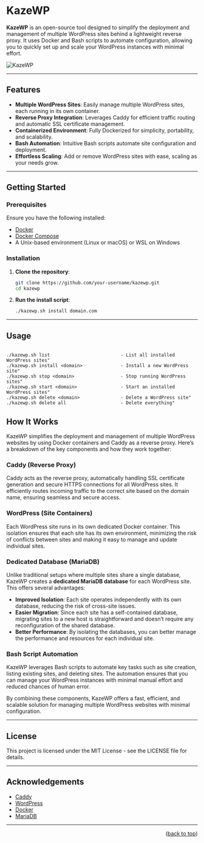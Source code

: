 # **KazeWP**

**KazeWP** is an open-source tool designed to simplify the deployment and management of multiple WordPress sites behind a lightweight reverse proxy. It uses Docker and Bash scripts to automate configuration, allowing you to quickly set up and scale your WordPress instances with minimal effort.

![KazeWP](images/kazewp.png)


---

## **Features**

- **Multiple WordPress Sites**: Easily manage multiple WordPress sites, each running in its own container.
- **Reverse Proxy Integration**: Leverages Caddy for efficient traffic routing and automatic SSL certificate management.
- **Containerized Environment**: Fully Dockerized for simplicity, portability, and scalability.
- **Bash Automation**: Intuitive Bash scripts automate site configuration and deployment.
- **Effortless Scaling**: Add or remove WordPress sites with ease, scaling as your needs grow.

---

## **Getting Started**

### **Prerequisites**

Ensure you have the following installed:

- [Docker](https://www.docker.com/)
- [Docker Compose](https://docs.docker.com/compose/)
- A Unix-based environment (Linux or macOS) or WSL on Windows

### **Installation**

1. **Clone the repository**:
    ```bash
    git clone https://github.com/your-username/kazewp.git
    cd kazewp
    ```

2. **Run the install script**:
    ```bash
    ./kazewp.sh install domain.com
    ```

---

## **Usage**

   ```

   ./kazewp.sh list                          - List all installed WordPress sites"
   ./kazewp.sh install <domain>              - Install a new WordPress site"
   ./kazewp.sh stop <domain>                 - Stop running WordPress sites"
   ./kazewp.sh start <domain>                - Start an installed WordPress sites"
   ./kazewp.sh delete <domain>               - Delete a WordPress site"
   ./kazewp.sh delete all                    - Delete everything"
   
   ```

## **How It Works**

KazeWP simplifies the deployment and management of multiple WordPress websites by using Docker containers and Caddy as a reverse proxy. Here’s a breakdown of the key components and how they work together:

### **Caddy (Reverse Proxy)**
Caddy acts as the reverse proxy, automatically handling SSL certificate generation and secure HTTPS connections for all WordPress sites. It efficiently routes incoming traffic to the correct site based on the domain name, ensuring seamless and secure access.

### **WordPress (Site Containers)**
Each WordPress site runs in its own dedicated Docker container. This isolation ensures that each site has its own environment, minimizing the risk of conflicts between sites and making it easy to manage and update individual sites.

### **Dedicated Database (MariaDB)**
Unlike traditional setups where multiple sites share a single database, KazeWP creates a **dedicated MariaDB database** for each WordPress site. This offers several advantages:

- **Improved Isolation**: Each site operates independently with its own database, reducing the risk of cross-site issues.
- **Easier Migration**: Since each site has a self-contained database, migrating sites to a new host is straightforward and doesn’t require any reconfiguration of the shared database.
- **Better Performance**: By isolating the databases, you can better manage the performance and resources for each individual site.

### **Bash Script Automation**
KazeWP leverages Bash scripts to automate key tasks such as site creation, listing existing sites, and deleting sites. The automation ensures that you can manage your WordPress instances with minimal manual effort and reduced chances of human error.

By combining these components, KazeWP offers a fast, efficient, and scalable solution for managing multiple WordPress websites with minimal configuration.

---

## **License**

This project is licensed under the MIT License - see the LICENSE file for details.

---

## **Acknowledgements**

- [Caddy](https://caddyserver.com/)
- [WordPress](https://wordpress.org/)
- [Docker](https://www.docker.com/)
- [MariaDB](https://mariadb.org/)

---

<p align="right">(<a href="#top">back to top</a>)</p>
